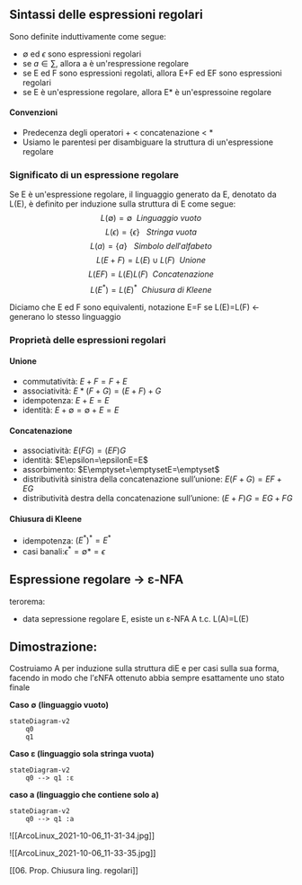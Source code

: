 ## Sintassi delle espressioni regolari
Sono definite induttivamente come segue:
- $\emptyset$ ed $\epsilon$ sono espressioni regolari
- se $a \in \sum$, allora a è un'respressione regolare
- se E ed F sono espressioni regolati, allora E+F ed EF sono espressioni regolari
- se E è un'espressione regolare, allora E* è un'espressoine regolare

#### Convenzioni
- Predecenza degli operatori + < concatenazione < \*
- Usiamo le parentesi per disambiguare la struttura di un'espressione regolare

### Significato di un espressione regolare
Se E è un'espressione regolare, il linguaggio generato da E, denotato da L(E), è definito per induzione sulla struttura di E come segue:
$$L(\emptyset) = \emptyset \ \ Linguaggio\ vuoto$$ 
$$L(\epsilon) = \{\epsilon\} \ \ \ Stringa \ vuota$$
$$L(a) = \{a\}\ \ \ Simbolo\ dell'alfabeto$$
$$L(E+F) = L(E) \cup L(F)\ \ Unione$$
$$L(EF) = L(E)L(F)\ \ Concatenazione$$
$$L(E^*) = L(E)^* \ \ Chiusura \ di \ Kleene$$

Diciamo che E ed F sono equivalenti, notazione E=F se L(E)=L(F) <- generano lo stesso linguaggio 

### Proprietà delle espressioni regolari
#### Unione  
- commutatività:  $E+F=F+E$
- associatività:  $E*(F+G)=(E+F)+G$
- idempotenza:  $E+E=E$
- identità:  $E+\emptyset=\emptyset+E=E$
#### Concatenazione  
- associatività:  $E(FG)=(EF)G$
- identità:  $E\epsilon=\epsilonE=E$
- assorbimento:  $E\emptyset=\emptysetE=\emptyset$
- distributività sinistra della concatenazione sull’unione:  $E(F+G)=EF+EG$
- distributività destra della concatenazione sull’unione:  $(E+F)G=EG+FG$
#### Chiusura di Kleene  
- idempotenza:  $(E^*)^*=E^*$
- casi banali:$\epsilon^*=\emptyset*=\epsilon$

## Espressione regolare → ε-NFA 
 terorema: 
 - data sepressione regolare E, esiste un ε-NFA  A t.c. L(A)=L(E)
 
 Dimostrazione:
 - 
Costruiamo A per induzione sulla struttura diE e per casi sulla sua forma, facendo in modo che l’εNFA ottenuto abbia sempre esattamente uno stato finale

**Caso $\emptyset$ (linguaggio vuoto)**

```mermaid 
stateDiagram-v2
	q0
	q1
```

**Caso ε (linguaggio sola stringa vuota)**
```mermaid 
stateDiagram-v2
	q0 --> q1 :ε
```

**caso a (linguaggio che contiene solo a)**
```mermaid 
stateDiagram-v2
	q0 --> q1 :a
```
![[ArcoLinux_2021-10-06_11-31-34.jpg]]

![[ArcoLinux_2021-10-06_11-33-35.jpg]]

 [[06. Prop. Chiusura ling. regolari]]